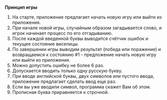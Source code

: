 **Принцип игры**
1. На старте, приложение предлагает начать новую игру или выйти из приложения.
2. При начале новой игры, случайным образом загадывается слово, и игрок начинает процесс по его отгадыванию.
3. После каждой введенной буквы выводится счётчик ошибок и текущее состояние виселицы.
4. По завершении игры выводим результат (победа или поражение) и возвращаемся к состоянию #1 - предложение начать новую игру или выйти из приложения.
5. Можно допустить ошибку не более 6 раз.
6. Допускается вводить только одну русскую букву.
7. При вводе английской буквы, двух символов или пустого ввода, приложение предлагает сделать ввод еще раз.
8. Если вы уже вводили символ, программа скажет Вам об этом.
9. Прописная буква приравняется к строчной.
